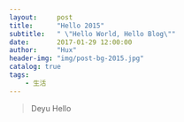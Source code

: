 ```yaml
---
layout:     post
title:      "Hello 2015"
subtitle:   " \"Hello World, Hello Blog\""
date:       2017-01-29 12:00:00
author:     "Hux"
header-img: "img/post-bg-2015.jpg"
catalog: true
tags:
    - 生活
---
```


> Deyu Hello 
